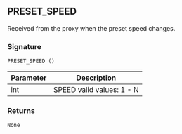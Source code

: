 ## PRESET\_SPEED

Received from the proxy when the preset speed changes. 


### Signature

`PRESET_SPEED ()`


| Parameter | Description |
| --- | --- |
| int |  SPEED  valid values: 1 - N |


### Returns

`None`
